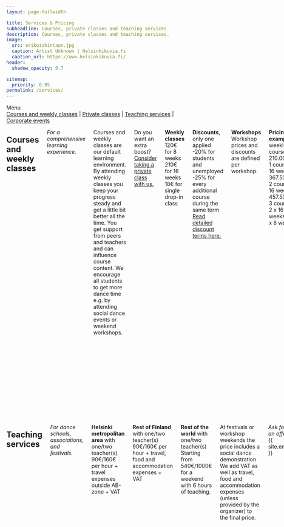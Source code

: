 ```yaml
---
layout: page-fullwidth

title: Services & Pricing
subheadline: Courses, private classes and teaching services
description: Courses, private classes and teaching services.
image:
  src: erikoishintaan.jpg
  caption: Artist Unknown | Helsinkikuvia.fi
  caption_url: https://www.helsinkikuvia.fi/
header:
  shadow_opacity: 0.7

sitemap:
  priority: 0.95
permalink: /services/
---
```


<div class="text-center">
Menu
<nav>
<a href="#courses-and-weekly-classes">Courses and weekly classes</a>
 | <a href="#private-classes">Private classes</a>
 | <a href="#teaching-services">Teaching services</a>
 | <a href="#corporate-events">Corporate events</a>
</nav>
</div>

<div class="row cols-2">
<div class="columns large-6" markdown="1">

## Courses and weekly classes
*For a comprehensive learning experience.*

Courses and weekly classes are our default learning environment. By attending weekly classes you keep your progress steady and get a little bit better all the time. You get support from peers and teachers and can influence course content. We encourage all students to get more dance time e.g. by attending social dance events or weekend workshops.

Do you want an extra boost? [Consider taking a private class with us.](#private-classes)

**Weekly classes**  
120€ for 8 weeks  
210€ for 16 weeks  
18€ for single drop-in class  

**Discounts**, only one applied  
-20% for students and unemployed  
-25% for every additional course during the same term  
[Read detailed discount terms here.](https://blackpepperswing.freshdesk.com/en/support/solutions/articles/42000053082-terms-of-trade)

**Workshops**  
Workshop prices and discounts are defined per workshop.

**Pricing examples**, weekly courses  
210.00€ - 1 course, 16 weeks  
367.50€ - 2 courses, 16 weeks  
457.50€ - 3 courses, 2 x 16 weeks + 1 x 8 weeks

168.00€ - 1 course, 16 weeks (student)  
258.00€ - 2 courses, 1 x 16 weeks + 1 x 8 weeks (student)  

---

*Prices include 10% VAT.*

We accept payments with card, MobilePay, cash or employee benefit vouchers. [Read more about payments here](https://blackpepperswing.freshdesk.com/en/support/solutions/articles/42000068393-what-payment-methods-are-accepted-).

## Private classes
*For intensive training and more personal instruction.*

No time for weekly classes or you feel you need more personal instruction? You can take private classes with one or two instructors at a time. Private classes can have many purposes: you might want to catch up on class material, finetune your dancing and correct habits, learn special skills or movements of your choice etc. In a private class you get plenty of feedback and homework.

Private classes can be demanding, which is why we can do them for 30min, 45min, or 60min. You can either choose to do the classes with only one or two teachers.

**For 1-2 people** with one/two teacher(s)  
60€/100€ for single session (1 hour)  
200€/360€ for 4 sessions (1 hour / session)  

**For 3-6 people** with one/two teacher(s)  
90€/150€ for single session (1 hour)  
320€/560€ for 4 sessions (1 hour / session)  

**Wedding dance**  
250€-350€ (incl. choreography and 2-3 teaching session)  

---

*Prices include 24% VAT. If we need to book a hall, the rent will be added to the price.*

We accept payments with card, MobilePay, cash or employee benefit vouchers. [Read more about payments here](https://blackpepperswing.freshdesk.com/en/support/solutions/articles/42000068393-what-payment-methods-are-accepted-).

</div>
<div class="columns large-6" markdown="1">

## Teaching services
*For dance schools, associations, and festivals.*

**Helsinki metropolitan area** with one/two teacher(s)  
90€/160€ per hour + travel expenses outside AB-zone + VAT  

**Rest of Finland** with one/two teacher(s)  
90€/160€ per hour + travel, food and accommodation expenses + VAT  

**Rest of the world** with one/two teacher(s)  
Starting from 540€/1000€ for a weekend with 6 hours of teaching.

At festivals or workshop weekends the price includes a social dance demonstration. We add VAT as well as travel, food and accommodation expenses (unless provided by the organizer) to the final price.

*Ask for an offer!* {{ site.email }}

## Corporate events
*For a team day, recreational day, summer/Christmas party, kick off, customer event...*

A fun and engaging Lindy Hop or authentic swing dance experience. Dancing is one of the best ways to really get to know people - including your colleagues and team mates.

**Teaching session** with two teachers  
240€ + travel expenses + VAT

</div>
</div>
